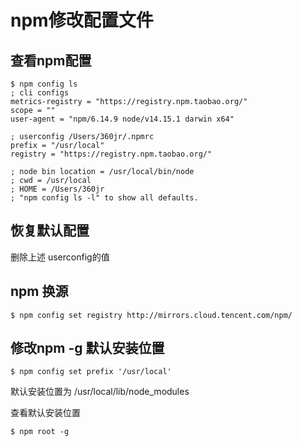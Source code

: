 # npm修改配置文件

## 查看npm配置

```shell
$ npm config ls
; cli configs
metrics-registry = "https://registry.npm.taobao.org/"
scope = ""
user-agent = "npm/6.14.9 node/v14.15.1 darwin x64"

; userconfig /Users/360jr/.npmrc
prefix = "/usr/local"
registry = "https://registry.npm.taobao.org/"

; node bin location = /usr/local/bin/node
; cwd = /usr/local
; HOME = /Users/360jr
; "npm config ls -l" to show all defaults.
```

## 恢复默认配置

删除上述 userconfig的值

## npm 换源

```shell
$ npm config set registry http://mirrors.cloud.tencent.com/npm/
```

## 修改npm -g 默认安装位置

```shell
$ npm config set prefix '/usr/local'
```

默认安装位置为 /usr/local/lib/node_modules

查看默认安装位置

```shell
$ npm root -g
```

